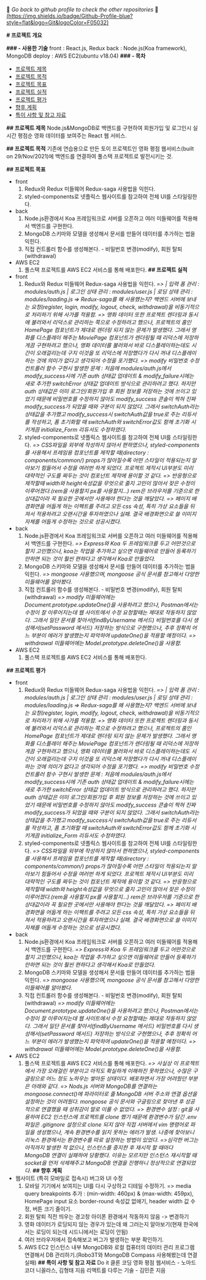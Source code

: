 :eyes: *_Go back to github profile to check the other repositories_* :eyes:
[(https://img.shields.io/badge/Github-Profile-blue?style=flat&logo=Git&logoColor=F05032)](https://github.com/ymStudyLog)

**# 프로젝트 개요**

**### - 사용한 기술**
front : React.js, Redux
back : Node.js(Koa framework), MongoDB
deploy : AWS EC2(ubuntu v18.04)
**### - 목차**
- [프로젝트 제목](#프로젝트-제목)
- [프로젝트 목적](#프로젝트-목적)
- [프로젝트 목표](#프로젝트-목표)
- [프로젝트 실적](#프로젝트-실적)
- [프로젝트 평가](#프로젝트-평가)
- [향후 계획](#향후-계획)
- [특이 사항 및 참고 자료](#특이-사항-및-참고-자료)

**## 프로젝트 제목**
Node.js&MongoDB로 백엔드를 구현하여 회원가입 및 로그인시 실시간 평점순 영화 데이터를 보여주는 React 웹 서비스.

**## 프로젝트 목적**
기존에 연습용으로 만든 토이 프로젝트인 영화 평점 웹서비스(built on 29/Nov/2021)에 백엔드를 연결하여 풀스택 프로젝트로 발전시키는 것.

**## 프로젝트 목표**
- front
    1. Redux와 Redux 미들웨어 Redux-saga 사용법을 익힌다.
    2. styled-components로 넷플릭스 웹사이트를 참고하여 전체 UI를 스타일링한다.
- back
    1. Node.js환경에서 Koa 프레임워크로 서버를 오픈하고 여러 미들웨어를 적용해서 백엔드를 구현한다.
    2. MongoDB 스키마와 모델을 생성해서 문서를 만들어 데이터를 추가하는 법을 익힌다.
    3. 직접 컨트롤러 함수를 생성해본다. - 비밀번호 변경(modify), 회원 탈퇴(withdrawal)
- AWS EC2
    1. 풀스택 프로젝트를 AWS EC2 서비스를 통해 배포한다.
**## 프로젝트 실적**
- front
    1. Redux와 Redux 미들웨어 Redux-saga 사용법을 익힌다.
        _=> | 입력 폼 관리 : modules/auth.js | 로그인 상태 관리 : modules/user.js | 로딩 상태 관리 : modules/loading.js_
        _=> Redux-saga를 왜 사용했는지? 백엔드 서버에 보내는 요청(register, login, modify, logout, check, withdrawal)을 비동기적으로 처리하기 위해 사가를 적용함._
        _=> 영화 데이터 또한 프로젝트 렌더링과 동시에 불러와서 리덕스로 관리하는 쪽으로 수정하려고 했으나, 프로젝트의 홈인 HomePage 컴포넌트가 제대로 렌더링 되지 않는 문제가 발생했다. 그래서 영화를 디스플레이 해주는 MoviePage 컴포넌트가 렌더링될 때 리덕스에 저장하게끔 구현하려고 했으나, 영화 데이터를 불러와서 바로 디스플레이하는데도 시간이 오래걸리는데 구지 이것을 또 리덕스에 저장했다가 다시 꺼내 디스플레이 하는 것에 의미가 없다고 생각되어 수정을 포기했다._
        _=> modify 비밀번호 수정 컨트롤러 함수 구현시 발생한 문제 : 처음에 modules/auth.js에서 modify_success시에 기존 auth 상태값 업데이트 & modify_failure시에는 새로 추가한 switchError 상태값 업데이트 방식으로 관리하려고 했다. 하지만 auth 상태값은 이미 로그인/회원가입 후 회원 정보를 저장하는 것에 쓰이고 있었기 때문에 비밀번호를 수정하지 않아도 modify_success 콘솔이 찍혀 진짜 modify_success가 되었을 때와 구분이 되지 않았다. 그래서 switchAuth라는 상태값을 추가했고 modify_success시 switchAuth값을 true로 주는 리듀서를 작성하고, 폼 초기화할 때 switchAuth와 switchError값도 함께 초기화 시키게끔 initialize_Form 리듀서도 수정하였다._
    2. styled-components로 넷플릭스 웹사이트를 참고하여 전체 UI를 스타일링한다.
        _=> CSS파일을 외부에 작성하지 않아서 편하였으나, styled-components를 사용해서 프레임용 컴포넌트를 제작할 때(directory : components/common/) props가 많아질수록 어떤 스타일이 적용되는지 알아보기 힘들어서 수정을 여러번 하게 되었다. 프로젝트 제작시 UI부분도 미리 대략적인 구도를 짜두는 것이 컴포넌트 제작에 용이할 것 같다._ 
        _=> 반응형으로 제작할때 width와 height속성값을 무엇으로 줄지 고민이 많아서 잦은 수정이 이루어졌다.(rem을 사용할지 px를 사용할지...) rem은 브라우저를 기준으로 한 상대값이라 꼭 필요한 곳에서만 사용해야 한다는 것을 깨달았다._
        _=> 페이지 배경화면을 어둡게 하는 이펙트를 주려고 모든 css 속성, 특히 가상 요소들을 뒤져서 적용하려고 오랜시간을 투자하였으나 실패. 결국 배경화면으로 쓸 이미지 자체를 어둡게 수정하는 것으로 성공시켰다._
- back
    1. Node.js환경에서 Koa 프레임워크로 서버를 오픈하고 여러 미들웨어를 적용해서 백엔드를 구현한다.
        _=> Express와 Koa 두 프레임워크를 두고 어떤것으로 할지 고민했으나, koa는 작업을 추가하고 싶으면 미들웨어로 만들어 등록하기만하면 되는 것이 훨씬 편하다고 생각해서 Koa로 만들었다._
    2. MongoDB 스키마와 모델을 생성해서 문서를 만들어 데이터를 추가하는 법을 익힌다.
        _=> mongoose 사용했으며, mongoose 공식 문서를 참고해서 다양한 미들웨어를 알아봤다._
    3. 직접 컨트롤러 함수를 생성해본다. - 비밀번호 변경(modify), 회원 탈퇴(withdrawal)
        _=> modify 미들웨어에는 Document.prototype.updateOne()을 사용하려고 했으나, Postman에서는 수정이 잘 이루어지는데 웹 사이트에서 수정 요청할때는 제대로 작동하지 않았다. 그래서 일단 문서를 찾아서(findByUsername 메서드) 비밀번호를 다시 생성해서(setPassword  메서드) 저장하는 방식으로 구현했으나, 추후 정확히 어느 부분이 에러가 발생했는지 파악하여 updateOne()을 적용할 예정이다._
        _=> withdrawal 미들웨어에는 Model.prototype.deleteOne()을 사용함._ 
- AWS EC2
    1. 풀스택 프로젝트를 AWS EC2 서비스를 통해 배포한다.

**## 프로젝트 평가**
- front
    1. Redux와 Redux 미들웨어 Redux-saga 사용법을 익힌다.
        _=> | 입력 폼 관리 : modules/auth.js | 로그인 상태 관리 : modules/user.js | 로딩 상태 관리 : modules/loading.js_
        _=> Redux-saga를 왜 사용했는지? 백엔드 서버에 보내는 요청(register, login, modify, logout, check, withdrawal)을 비동기적으로 처리하기 위해 사가를 적용함._
        _=> 영화 데이터 또한 프로젝트 렌더링과 동시에 불러와서 리덕스로 관리하는 쪽으로 수정하려고 했으나, 프로젝트의 홈인 HomePage 컴포넌트가 제대로 렌더링 되지 않는 문제가 발생했다. 그래서 영화를 디스플레이 해주는 MoviePage 컴포넌트가 렌더링될 때 리덕스에 저장하게끔 구현하려고 했으나, 영화 데이터를 불러와서 바로 디스플레이하는데도 시간이 오래걸리는데 구지 이것을 또 리덕스에 저장했다가 다시 꺼내 디스플레이 하는 것에 의미가 없다고 생각되어 수정을 포기했다._
        _=> modify 비밀번호 수정 컨트롤러 함수 구현시 발생한 문제 : 처음에 modules/auth.js에서 modify_success시에 기존 auth 상태값 업데이트 & modify_failure시에는 새로 추가한 switchError 상태값 업데이트 방식으로 관리하려고 했다. 하지만 auth 상태값은 이미 로그인/회원가입 후 회원 정보를 저장하는 것에 쓰이고 있었기 때문에 비밀번호를 수정하지 않아도 modify_success 콘솔이 찍혀 진짜 modify_success가 되었을 때와 구분이 되지 않았다. 그래서 switchAuth라는 상태값을 추가했고 modify_success시 switchAuth값을 true로 주는 리듀서를 작성하고, 폼 초기화할 때 switchAuth와 switchError값도 함께 초기화 시키게끔 initialize_Form 리듀서도 수정하였다._
    2. styled-components로 넷플릭스 웹사이트를 참고하여 전체 UI를 스타일링한다.
        _=> CSS파일을 외부에 작성하지 않아서 편하였으나, styled-components를 사용해서 프레임용 컴포넌트를 제작할 때(directory : components/common/) props가 많아질수록 어떤 스타일이 적용되는지 알아보기 힘들어서 수정을 여러번 하게 되었다. 프로젝트 제작시 UI부분도 미리 대략적인 구도를 짜두는 것이 컴포넌트 제작에 용이할 것 같다._ 
        _=> 반응형으로 제작할때 width와 height속성값을 무엇으로 줄지 고민이 많아서 잦은 수정이 이루어졌다.(rem을 사용할지 px를 사용할지...) rem은 브라우저를 기준으로 한 상대값이라 꼭 필요한 곳에서만 사용해야 한다는 것을 깨달았다._
        _=> 페이지 배경화면을 어둡게 하는 이펙트를 주려고 모든 css 속성, 특히 가상 요소들을 뒤져서 적용하려고 오랜시간을 투자하였으나 실패. 결국 배경화면으로 쓸 이미지 자체를 어둡게 수정하는 것으로 성공시켰다._
- back
    1. Node.js환경에서 Koa 프레임워크로 서버를 오픈하고 여러 미들웨어를 적용해서 백엔드를 구현한다.
        _=> Express와 Koa 두 프레임워크를 두고 어떤것으로 할지 고민했으나, koa는 작업을 추가하고 싶으면 미들웨어로 만들어 등록하기만하면 되는 것이 훨씬 편하다고 생각해서 Koa로 만들었다._
    2. MongoDB 스키마와 모델을 생성해서 문서를 만들어 데이터를 추가하는 법을 익힌다.
        _=> mongoose 사용했으며, mongoose 공식 문서를 참고해서 다양한 미들웨어를 알아봤다._
    3. 직접 컨트롤러 함수를 생성해본다. - 비밀번호 변경(modify), 회원 탈퇴(withdrawal)
        _=> modify 미들웨어에는 Document.prototype.updateOne()을 사용하려고 했으나, Postman에서는 수정이 잘 이루어지는데 웹 사이트에서 수정 요청할때는 제대로 작동하지 않았다. 그래서 일단 문서를 찾아서(findByUsername 메서드) 비밀번호를 다시 생성해서(setPassword  메서드) 저장하는 방식으로 구현했으나, 추후 정확히 어느 부분이 에러가 발생했는지 파악하여 updateOne()을 적용할 예정이다._
        _=> withdrawal 미들웨어에는 Model.prototype.deleteOne()을 사용함._ 
- AWS EC2
    1. 풀스택 프로젝트를 AWS EC2 서비스를 통해 배포한다.
        _=> 사실상 이 프로젝트에서 가장 오래걸린 부분이고 아직도 확실하게 이해하진 못하였으나, 수많은 구글링으로 어느 정도 노하우는 쌓아둔 상태이다. 배포하면서 가장 어려웠던 부분은 아래와 같다._
        _=> Nods.js 서버와 MongoDB를 연결하는 mongoose.connect()에 파라미터로 줄 MongoDB 서버 주소와 연결 옵션을 설정하는 것이 어려웠다. mongoose 공식 문서와 구글링으로 찾아낸 후 성공적으로 연결했을 때 성취감이 말로 이룰 수 없었다._
        _=> 환경변수 설정 : git을 사용하여 EC2 인스턴스에 프로젝트를 clone 했기 때문에 환경변수가 담긴 .env 파일은 .gitignore 설정으로 clone 되지 않아 직접 서버에서 vim 명령어로 파일을 생성했으나, 계속 환경변수를 읽지 못하는 에러가 발생. 나중에 찾아보니 리눅스 환경에서는 환경변수를 따로 설정하는 방법이 있었다._
        _=>심각한 버그는 아직까지 발생한 적 없으나, 인스턴스를 중지한 후 재시작 할 때마다 MongoDB 연결이 실패하여 당황했다. 이유는 모르지만 인스턴스 재시작할 때 socket을 먼저 삭제해주고 MongoDB 연결을 진행하니 정상적으로 연결되었다._
**## 향후 계획**
- 웹사이트 (특히 모바일로 접속시) 버그와 UI 수정
    1. 모바일 기기에서 보여지는 UI를 다시 구상하고 디테일 수정하기. => media query breakpoints 추가 : (min-width: 460px) & (max-width: 459px), HomePage input 요소 border-round 속성값 없애기, header width 값 수정, 버튼 크기 줄이기.
    2. 회원 탈퇴 직전 띄우는 경고창 아이폰 환경에서 작동하지 않음 -> 변경하기
    3. 영화 데이터가 로딩되지 않는 경우가 있는데 왜 그러는지 알아보기(현재 한국에서는 로딩이 되는데 시드니에서는 로딩이 안됨)
    4. 여러 브라우저에서 접속해보고 버그가 발생하는 부분 확인하기.
    5. AWS EC2 인스턴스 내부 MongoDB와 로컬 컴퓨터의 데이터 관리 프로그램 연결해서 DB 관리하기.(Robo3T와 MongoDB Compass 사용해봤는데 연결 실패)
**## 특이 사항 및 참고 자료**
Do it 클론 코딩 영화 평점 웹서비스 - 노마드 코더 니꼴라스, 김형태 지음
리액트를 다루는 기술 - 김민준 지음

